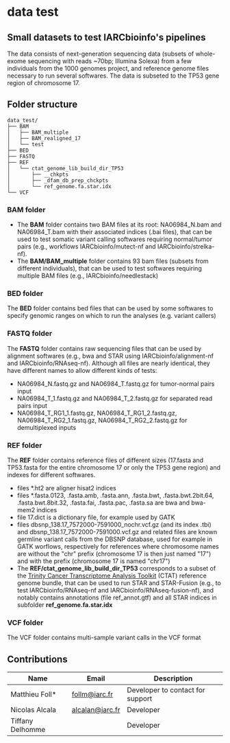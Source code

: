# data test
## Small datasets to test IARCbioinfo's pipelines
The data consists of next-generation sequencing data (subsets of whole-exome sequencing with reads ~70bp; Illumina Solexa) from a few individuals from the 1000 genomes project, and reference genome files necessary to run several softwares. The data is subseted to the TP53 gene region of chromosome 17.

## Folder structure

```
data_test/
├── BAM
│   ├── BAM_multiple
│   ├── BAM_realigned_17
│   └── test
├── BED
├── FASTQ
├── REF
│   └── ctat_genome_lib_build_dir_TP53
│       ├── __chkpts
│       ├── _dfam_db_prep_chckpts
│       └── ref_genome.fa.star.idx
└── VCF
```

### BAM folder
- The **BAM** folder contains two BAM files at its root: NA06984_N.bam and NA06984_T.bam with their associated indices (.bai files), that can be used to test somatic variant calling softwares requiring normal/tumor pairs (e.g., workflows IARCbioinfo/mutect-nf and IARCbioinfo/strelka-nf).
- The **BAM/BAM_multiple** folder contains 93 bam files (subsets from different individuals), that can be used to test softwares requiring multiple BAM files (e.g., IARCbioinfo/needlestack)

### BED folder
The **BED** folder contains bed files that can be used by some softwares to specify genomic ranges on which to run the analyses (e.g. variant callers)

### FASTQ folder
The **FASTQ** folder contains raw sequencing files that can be used by alignment softwares (e.g., bwa and STAR using IARCbioinfo/alignment-nf and IARCbioinfo/RNAseq-nf). Although all files are nearly identical, they have different names to allow different kinds of tests: 
- NA06984_N.fastq.gz and NA06984_T.fastq.gz for tumor-normal pairs input
- NA06984_T_1.fastq.gz and NA06984_T_2.fastq.gz for separated read pairs input
- NA06984_T_RG1_1.fastq.gz, NA06984_T_RG1_2.fastq.gz, NA06984_T_RG2_1.fastq.gz, NA06984_T_RG2_2.fastq.gz for demultiplexed inputs

### REF folder
The **REF** folder contains reference files of different sizes (17.fasta and TP53.fasta for the entire chromosome 17 or only the TP53 gene region) and indexes for different softwares. 
- files \*.ht2 are aligner hisat2 indices
- files \*.fasta.0123, .fasta.amb, .fasta.ann, .fasta.bwt, .fasta.bwt.2bit.64, .fasta.bwt.8bit.32, .fasta.fai, .fasta.pac, .fasta.sa are bwa and bwa-mem2 indices
- file 17.dict is a dictionary file, for example used by GATK
- files dbsnp_138.17_7572000-7591000_nochr.vcf.gz (and its index .tbi) and dbsnp_138.17_7572000-7591000.vcf.gz and related files are known germline variant calls from the DBSNP database, used for example in GATK worflows, respectively for references where chromosome names are without the "chr" prefix (chromosome 17 is then just named "17") and with the prefix (chromosome 17 is named "chr17")
- The **REF/ctat_genome_lib_build_dir_TP53** corresponds to a subset of the [Trinity Cancer Transcriptome Analysis Toolkit](https://github.com/NCIP/Trinity_CTAT/wiki) (CTAT) reference genome bundle, that can be used to run STAR and STAR-Fusion (e.g., to test IARCbioinfo/RNAseq-nf and IARCbioinfo/RNAseq-fusion-nf), and notably contains annotations (file ref_annot.gtf) and all STAR indices in subfolder **ref_genome.fa.star.idx**


### VCF folder
The VCF folder contains multi-sample variant calls in the VCF format

## Contributions

  | Name      | Email | Description     |
  |-----------|---------------|-----------------|
  | Matthieu Foll*    | follm@iarc.fr | Developer to contact for support |
  | Nicolas Alcala    | alcalan@iarc.fr | Developer |
  | Tiffany Delhomme  | | Developer |
